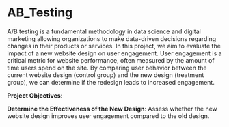 # AB_Testing
A/B testing is a fundamental methodology in data science and digital marketing allowing organizations to make data-driven decisions regarding changes in their products or services. In this project, we aim to evaluate the impact of a new website design on user engagement. User engagement is a critical metric for website performance, often measured by the amount of time users spend on the site. By comparing user behavior between the current website design (control group) and the new design (treatment group), we can determine if the redesign leads to increased engagement.

**Project Objectives**:

**Determine the Effectiveness of the New Design**: Assess whether the new website design improves user engagement compared to the old design.
